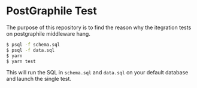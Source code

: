 # PostGraphile Test

The purpose of this repository is to find the reason why the itegration tests on postgraphile middleware hang.

```bash
$ psql -f schema.sql
$ psql -f data.sql
$ yarn
$ yarn test
```

This will run the SQL in `schema.sql` and `data.sql` on your default database and launch the single test.

